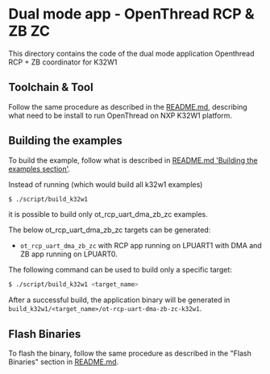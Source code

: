 # Dual mode app - OpenThread RCP & ZB ZC

This directory contains the code of the dual mode application Openthread RCP + ZB coordinator for K32W1

## Toolchain & Tool

Follow the same procedure as described in the [README.md][k32w1_readme], describing what need to be install to run OpenThread on NXP K32W1 platform.

[k32w1_readme]: ../../../../src/k32w1/README.md

## Building the examples

To build the example, follow what is described in [README.md 'Building the examples section'][k32w1_readme_build_example].

[k32w1_readme_build_example]: ../../../../src/k32w1/README.md#Building-the-examples

Instead of running (which would build all k32w1 examples)

```bash
$ ./script/build_k32w1
```

it is possible to build only ot_rcp_uart_dma_zb_zc examples.

The below ot_rcp_uart_dma_zb_zc targets can be generated:

- `ot_rcp_uart_dma_zb_zc` with RCP app running on LPUART1 with DMA and ZB app running on LPUART0.

The following command can be used to build only a specific target:

```bash
$ ./script/build_k32w1 <target_name>
```

After a successful build, the application binary will be generated in `build_k32w1/<target_name>/ot-rcp-uart-dma-zb-zc-k32w1`.

## Flash Binaries

To flash the binary, follow the same procedure as described in the "Flash Binaries" section in [README.md][k32w1_readme_flash_binaries].

[k32w1_readme_flash_binaries]: ../../../../src/k32w1/README.md#Flash-Binaries
